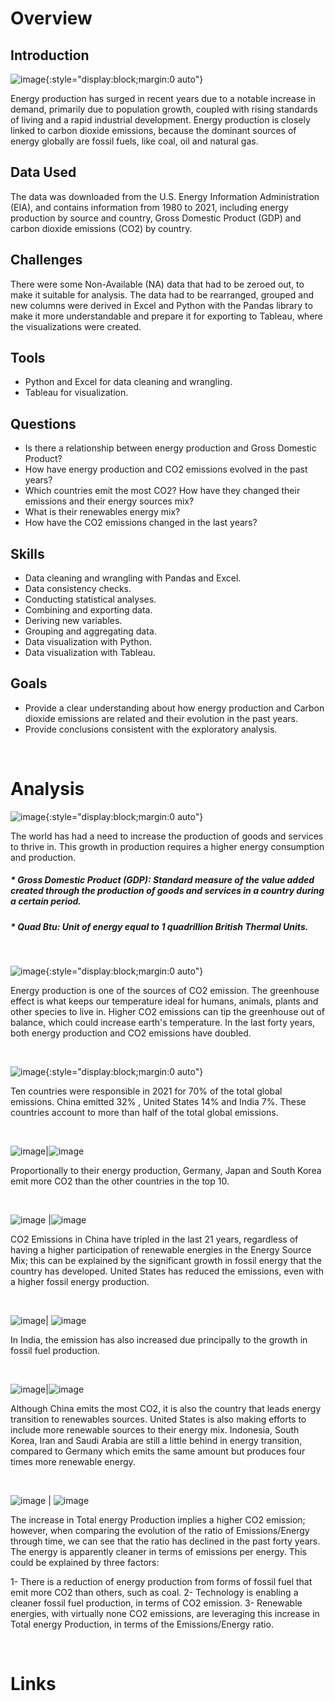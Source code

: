 # Overview

## Introduction

![image](images/mapofemissions2021.JPG){:style="display:block;margin:0 auto"}

Energy production has surged in recent years due to a notable increase in demand, primarily due to population growth, coupled with rising standards of living and a rapid industrial development. Energy production is closely linked to carbon dioxide emissions, because the dominant sources of energy globally are fossil fuels, like coal, oil and natural gas.

## Data Used
The data was downloaded from the U.S. Energy Information Administration (EIA), and contains information from 1980 to 2021, including energy production by source and country, Gross Domestic Product (GDP) and carbon dioxide emissions (CO2) by country.

## Challenges
There were some Non-Available (NA) data that had to be zeroed out, to make it suitable for analysis. The data had to be rearranged, grouped and new columns were derived in Excel and Python with the Pandas library to make it more understandable and prepare it for exporting to Tableau, where the visualizations were created.

## Tools
* Python and Excel for data cleaning and wrangling.
* Tableau for visualization.

## Questions
* Is there a relationship between energy production and Gross Domestic Product?
* How have energy production and CO2 emissions evolved in the past years?
* Which countries emit the most CO2? How have they changed their emissions and their energy sources mix?
* What is their renewables energy mix?
* How have the CO2 emissions changed in the last years?

## Skills
* Data cleaning and wrangling with Pandas and Excel.
* Data consistency checks.
* Conducting statistical analyses.
* Combining and exporting data.
* Deriving new variables.
* Grouping and aggregating data.
* Data visualization with Python.
* Data visualization with Tableau.

## Goals
* Provide a clear understanding about how energy production and Carbon dioxide emissions are related and their evolution in the past years.
* Provide conclusions consistent with the exploratory analysis.
<p>&nbsp;  </p>

# Analysis

![image](images/EnergyvsGDP.JPG){:style="display:block;margin:0 auto"}

The world has had a need to increase the production of goods and services to thrive in. This growth in production requires a higher energy consumption and production.
##### * Gross Domestic Product (GDP): Standard measure of the value added created through the production of goods and services in a country during a certain period.
##### * Quad Btu: Unit of energy equal to 1 quadrillion British Thermal Units.
<p>&nbsp;  </p>


![image](images/evolutionofenergyandco2.JPG){:style="display:block;margin:0 auto"}

Energy production is one of the sources of CO2 emission. The greenhouse effect is what keeps our temperature ideal for humans, animals, plants and other species to live in. Higher CO2 emissions can tip the greenhouse out of balance, which could increase earth's temperature. In the last forty years, both energy production and CO2 emissions have doubled.
<p>&nbsp;  </p>


![image](images/top10co2emitters.JPG){:style="display:block;margin:0 auto"}

Ten countries were responsible in 2021 for 70% of the total global emissions. China emitted 32% , United States 14% and India 7%.  These countries account to more than half of the total global emissions.
<p>&nbsp;  </p>


![image](images/energyproductionandco2top10.JPG)|![image](images/legend.png)

Proportionally to their energy production, Germany, Japan and South Korea emit more CO2 than the other countries in the top 10.
<p>&nbsp;  </p>


![image](images/energymixandemissions2000.JPG) |![image](images/energymixandemissions2021.JPG)

CO2 Emissions in China have tripled in the last 21 years, regardless of having a higher participation of renewable energies in the Energy Source Mix; this can be explained by the significant growth in fossil energy that the country has developed. United States has reduced the emissions, even with a higher fossil energy production.

<p>&nbsp;  </p>

![image](images/energymixabsoluteandemissions2000.JPG)| ![image](images/energymixabsoluteandemissions2021.JPG)

In India, the emission has also increased due principally to the growth in fossil fuel production.

<p>&nbsp;  </p>


![image](images/renewableenergymix.JPG)|![image](images/legend.png)

Although China emits the most CO2, it is also the country that leads energy transition to renewables sources. United States is also making efforts to include more renewable sources to their energy mix. Indonesia, South Korea, Iran and Saudi Arabia are still a little behind in energy transition, compared to Germany which emits the same amount but produces four times more renewable energy.
<p>&nbsp;  </p>


![image](images/evolutionofenergymixandco2emissions.JPG) | ![image](images/totalenergyandemissionsperenergy.JPG)

The increase in Total energy Production implies a higher CO2 emission; however, when comparing the evolution of the ratio of Emissions/Energy through time, we can see that the ratio has declined in the past forty years. The energy is apparently cleaner in terms of emissions per energy. This could be explained by three factors: 

1- There is a reduction of energy production from forms of fossil fuel that emit more CO2 than others, such as coal. 
2- Technology is enabling a cleaner fossil fuel production, in terms of CO2 emission. 
3- Renewable energies, with virtually none CO2 emissions, are leveraging this increase in Total energy Production, in terms of the Emissions/Energy ratio.
<p>&nbsp;  </p>


# Links

